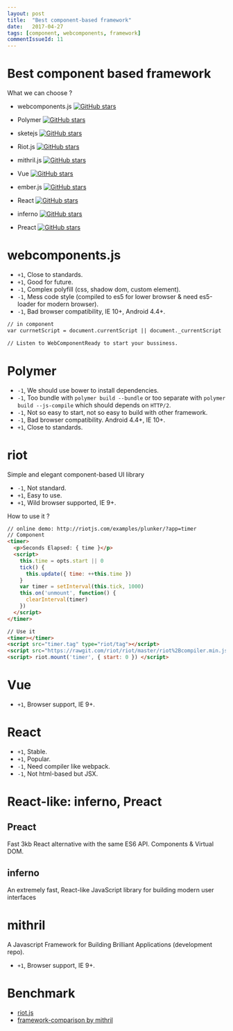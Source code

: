```yaml
---
layout: post
title:  "Best component-based framework"
date:   2017-04-27
tags: [component, webcomponents, framework]
commentIssueId: 11
---
```


# Best component based framework
What we can choose ?
* webcomponents.js [![GitHub stars](https://img.shields.io/github/stars/webcomponents/webcomponentsjs.svg?label=Star&style=plastic)](https://github.com/webcomponents/webcomponentsjs)
* Polymer [![GitHub stars](https://img.shields.io/github/stars/Polymer/polymer.svg?label=Star&style=plastic)](https://github.com/Polymer/polymer)
* sketejs [![GitHub stars](https://img.shields.io/github/stars/skatejs/skatejs.svg?label=Star&style=plastic)](https://github.com/skatejs/skatejs)

* Riot.js [![GitHub stars](https://img.shields.io/github/stars/riot/riot.svg?label=Star&style=plastic)](https://github.com/riot/riot)
* mithril.js [![GitHub stars](https://img.shields.io/github/stars/lhorie/mithril.js.svg?label=Star&style=plastic)](https://github.com/lhorie/mithril.js)
* Vue [![GitHub stars](https://img.shields.io/github/stars/vuejs/vue.svg?label=Star&style=plastic)](https://github.com/vuejs/vue)
* ember.js [![GitHub stars](https://img.shields.io/github/stars/emberjs/ember.js.svg?label=Star&style=plastic)](https://github.com/emberjs/ember.js)

* React [![GitHub stars](https://img.shields.io/github/stars/facebook/react.svg?label=Star&style=plastic)](https://github.com/facebook/react)
* inferno [![GitHub stars](https://img.shields.io/github/stars/infernojs/inferno.svg?label=Star&style=plastic)](https://github.com/infernojs/inferno)
* Preact [![GitHub stars](https://img.shields.io/github/stars/developit/preact.svg?label=Star&style=plastic)](https://github.com/developit/preact)

# webcomponents.js
* `+1`, Close to standards.
* `+1`, Good for future.
* `-1`, Complex polyfill (css, shadow dom, custom element).
* `-1`, Mess code style (compiled to es5 for lower browser & need es5-loader for modern browser).
* `-1`, Bad browser compatibility, IE 10+, Android 4.4+.

```html
// in component
var currnetScript = document.currentScript || document._currentScript

// Listen to WebComponentReady to start your bussiness.
```

# Polymer
* `-1`, We should use bower to install dependencies.
* `-1`, Too bundle with `polymer build --bundle` or too separate with `polymer build --js-compile` which should depends on `HTTP/2`.
* `-1`, Not so easy to start, not so easy to build with other framework.
* `-1`, Bad browser compatibility. Android 4.4+, IE 10+.
* `+1`, Close to standards.

# riot
Simple and elegant component-based UI library

* `-1`, Not standard.
* `+1`, Easy to use.
* `+1`, Wild browser supported, IE 9+.

How to use it ?

```html
// online demo: http://riotjs.com/examples/plunker/?app=timer
// Component
<timer>
  <p>Seconds Elapsed: { time }</p>
  <script>
    this.time = opts.start || 0
    tick() {
      this.update({ time: ++this.time })
    }
    var timer = setInterval(this.tick, 1000)
    this.on('unmount', function() {
      clearInterval(timer)
    })
  </script>
</timer>

// Use it
<timer></timer>
<script src="timer.tag" type="riot/tag"></script>
<script src="https://rawgit.com/riot/riot/master/riot%2Bcompiler.min.js"></script>
<script> riot.mount('timer', { start: 0 }) </script>
```

# Vue
* `+1`, Browser support, IE 9+.

# React
* `+1`, Stable.
* `+1`, Popular.
* `-1`, Need compiler like webpack.
* `-1`, Not html-based but JSX.

# React-like: inferno, Preact
## Preact
Fast 3kb React alternative with the same ES6 API. Components & Virtual DOM.

## inferno
An extremely fast, React-like JavaScript library for building modern user interfaces

# mithril
A Javascript Framework for Building Brilliant Applications (development repo).

* `+1`, Browser support, IE 9+.

# Benchmark
* [riot.js](https://rawgit.com/krausest/js-framework-benchmark/4f3cbb352c84c31d1d10ecd43f893cf753ae4f12/webdriver-java/table.html)
* [framework-comparison by mithril](https://mithril.js.org/framework-comparison.html)
